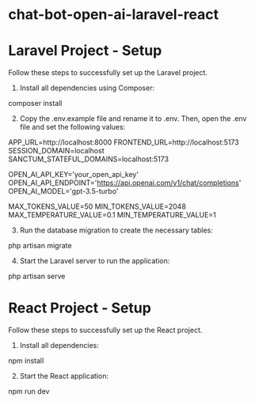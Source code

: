# chat-bot-open-ai-laravel-react

# Laravel Project - Setup

Follow these steps to successfully set up the Laravel project.

1. Install all dependencies using Composer:

composer install

2. Copy the .env.example file and rename it to .env. Then, open the .env file and set the following values:

APP_URL=http://localhost:8000
FRONTEND_URL=http://localhost:5173
SESSION_DOMAIN=localhost
SANCTUM_STATEFUL_DOMAINS=localhost:5173

OPEN_AI_API_KEY='your_open_api_key'
OPEN_AI_API_ENDPOINT='https://api.openai.com/v1/chat/completions'
OPEN_AI_MODEL='gpt-3.5-turbo'

MAX_TOKENS_VALUE=50
MIN_TOKENS_VALUE=2048
MAX_TEMPERATURE_VALUE=0.1
MIN_TEMPERATURE_VALUE=1

3. Run the database migration to create the necessary tables:

php artisan migrate

4. Start the Laravel server to run the application:

php artisan serve

# React Project - Setup

Follow these steps to successfully set up the React project.

1. Install all dependencies:

npm install

2. Start the React application:

npm run dev